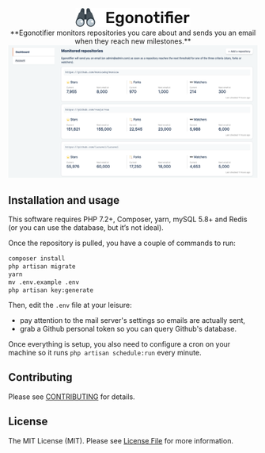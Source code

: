 <div align="center">
    <img src="public/img/logo.png">
</div>

<div align="center">
    **Egonotifier monitors repositories you care about and sends you an email when they reach new milestones.**
</div>

<div align="center">
    <img src="public/img/homepage-2x.png">
</div>

## Installation and usage

This software requires PHP 7.2+, Composer, yarn, mySQL 5.8+ and Redis (or you can use the database, but it’s not ideal).

Once the repository is pulled, you have a couple of commands to run:

```
composer install
php artisan migrate
yarn
mv .env.example .env
php artisan key:generate
```

Then, edit the `.env` file at your leisure:
* pay attention to the mail server's settings so emails are actually sent,
* grab a Github personal token so you can query Github's database.

Once everything is setup, you also need to configure a cron on your machine so it runs `php artisan schedule:run` every minute.

## Contributing

Please see [CONTRIBUTING](CONTRIBUTING.md) for details.

## License

The MIT License (MIT). Please see [License File](LICENSE) for more information.
